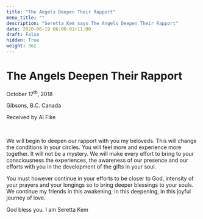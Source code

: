 ```yaml
---
title: "The Angels Deepen Their Rapport"
menu_title: ""
description: "Seretta Kem says The Angels Deepen Their Rapport"
date: 2020-06-19 06:00:01+11:00
draft: False
hidden: True
weight: 362
---
```

# The Angels Deepen Their Rapport

October 17<sup>th</sup>, 2018

Gibsons, B.C. Canada

Received by Al Fike

 

We will begin to deepen our rapport with you my beloveds. This will change the conditions in your circles. You will feel more and experience more together. It will not be a mystery. We will make every effort to bring to your consciousness the experiences, the awareness of our presence and our efforts with you in the development of the gifts in your soul. 

You must however continue in your efforts to be closer to God, intensity of your prayers and your longings so to bring deeper blessings to your souls. We continue my friends in this awakening, in this deepening, in this joyful journey of love. 

God bless you. I am Seretta Kem